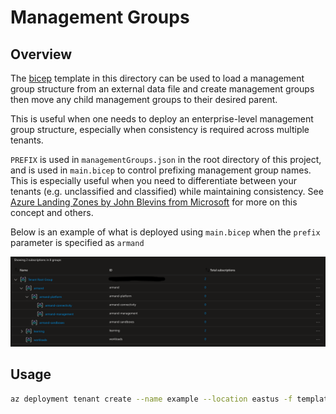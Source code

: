 # Management Groups
## Overview
The [bicep](https://docs.microsoft.com/en-us/azure/azure-resource-manager/bicep/overview?tabs=bicep) template in this directory can be used to load a management group structure from an external data file and create management groups then move any child management groups to their desired parent.

This is useful when one needs to deploy an enterprise-level management group structure, especially when consistency is required across multiple tenants.

`PREFIX` is used in `managementGroups.json` in the root directory of this project, and is used in `main.bicep` to control prefixing management group names. This is especially useful when you need to differentiate between your tenants (e.g. unclassified and classified) while maintaining consistency.
See [Azure Landing Zones by John Blevins from Microsoft](https://github.com/johnsblevins/AzureLandingZones) for more on this concept and others.

Below is an example of what is deployed using `main.bicep` when the `prefix` parameter is specified as `armand`

<img src='../../media/mgStructure.png'></img>
## Usage
```bash
az deployment tenant create --name example --location eastus -f templates/mgs/main.bicep
```
